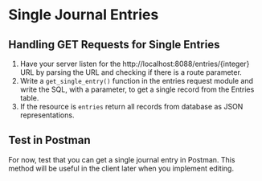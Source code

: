 # Single Journal Entries

## Handling GET Requests for Single Entries

1. Have your server listen for the http://localhost:8088/entries/{integer} URL by parsing the URL and checking if there is a route parameter.
1. Write a `get_single_entry()` function in the entries request module and write the SQL, with a parameter, to get a single record from the Entries table.
1. If the resource is `entries` return all records from database as JSON representations.

## Test in Postman

For now, test that you can get a single journal entry in Postman. This method will be useful in the client later when you implement editing.